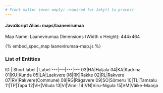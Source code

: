 ```yaml
---
# Front matter (even empty) required for Jekyll to process
---
```


#### JavaScript Alias: maps/laanevirumaa

Map Name: Laanevirumaa
Dimensions (Width x Height): 444x464



{% embed_spec_map laanevirumaa-map.js %}

### List of Entities

ID | Short label | Label
---|---|---|---
03|HA|Haljala
04|KA|Kadrina
01|KU|Kunda
05|LA|Laekvere
06|RK|Rakke
02|RL|Rakvere
07|RV|Rakvere(Commune)
08|RG|Rägavere
09|SO|Sõmeru
10|TL|Tamsalu
11|TP|Tapa
12|VH|Vihula
13|VI|Vinni
14|VN|Viru-Nigula
15|VM|Väike-Maarja


